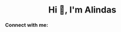 
<h1 align="center">Hi 👋, I'm Alindas</h1>
<h3 align="left">Connect with me:</h3>
<p align="left">
</p>
